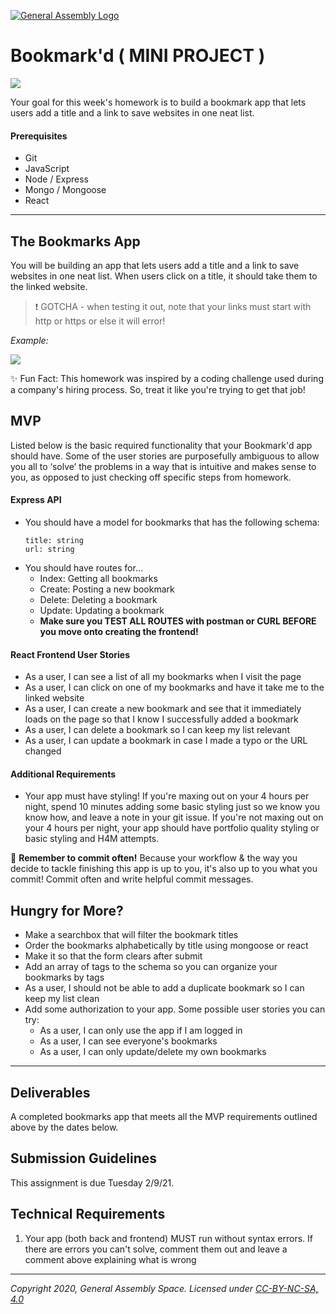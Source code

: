 [![General Assembly Logo](https://camo.githubusercontent.com/1a91b05b8f4d44b5bbfb83abac2b0996d8e26c92/687474703a2f2f692e696d6775722e636f6d2f6b6538555354712e706e67)](https://generalassemb.ly)

# Bookmark'd ( MINI PROJECT )

![](https://fthmb.tqn.com/N8UHZxApLqho5sUDbpSRyEy1tV8=/768x0/filters:no_upscale():max_bytes(150000):strip_icc()/Bookmarks-56d0cca45f9b5879cc7123a4.jpg)

Your goal for this week's homework is to build a bookmark app that lets users add a title and a link to save websites in one neat list.

#### Prerequisites

- Git
- JavaScript
- Node / Express
- Mongo / Mongoose
- React

---

## The Bookmarks App

You will be building an app that lets users add a title and a link to save websites in one neat list. When users click on a title, it should take them to the linked website. 

> :exclamation: GOTCHA - when testing it out, note that your links must start with http or https or else it will error!

_Example:_

![](https://i.imgur.com/yq9Ygeu.png)

✨ Fun Fact: This homework was inspired by a coding challenge used during a company's hiring process. So, treat it like you're trying to get that job!

## MVP 

Listed below is the basic required functionality that your Bookmark'd app should have. Some of the user stories are purposefully ambiguous to allow you all to ‘solve’ the problems in a way that is intuitive and makes sense to you, as opposed to just checking off specific steps from homework. 

#### Express API
  - You should have a model for bookmarks that has the following schema:
      ```
      title: string
      url: string
       ```
   - You should have routes for...
      - Index: Getting all bookmarks
      - Create: Posting a new bookmark
      - Delete: Deleting a bookmark
      - Update: Updating a bookmark
      - **Make sure you TEST ALL ROUTES with postman or CURL BEFORE you move onto creating the frontend!** 

#### React Frontend User Stories
  - As a user, I can see a list of all my bookmarks when I visit the page
  - As a user, I can click on one of my bookmarks and have it take me to the linked website
  - As a user, I can create a new bookmark and see that it immediately loads on the page so that I know I successfully added a bookmark
  - As a user, I can delete a bookmark so I can keep my list relevant
  - As a user, I can update a bookmark in case I made a typo or the URL changed

#### Additional Requirements
- Your app must have styling! If you're maxing out on your 4 hours per night, spend 10 minutes adding some basic styling just so we know you know how, and leave a note in your git issue. If you're not maxing out on your 4 hours per night, your app should have portfolio quality styling or basic styling and H4M attempts. 

:red_circle: **Remember to commit often!**
Because your workflow & the way you decide to tackle finishing this app is up to you, it's also up to you what you commit! Commit often and write helpful commit messages. 

## Hungry for More?

  - Make a searchbox that will filter the bookmark titles
  - Order the bookmarks alphabetically by title using mongoose or react
  - Make it so that the form clears after submit
  - Add an array of tags to the schema so you can organize your bookmarks by tags
  - As a user, I should not be able to add a duplicate bookmark so I can keep my list clean
  - Add some authorization to your app. Some possible user stories you can try:
      - As a user, I can only use the app if I am logged in
      - As a user, I can see everyone's bookmarks
      - As a user, I can only update/delete my own bookmarks

---

## Deliverables

A completed bookmarks app that meets all the MVP requirements outlined above by the dates below.

## Submission Guidelines 

This assignment is due Tuesday 2/9/21.

## Technical Requirements

1. Your app (both back and frontend) MUST run without syntax errors. If there are errors you can't solve, comment them out and leave a comment above explaining what is wrong
  
---

*Copyright 2020, General Assembly Space. Licensed under [CC-BY-NC-SA, 4.0](https://creativecommons.org/licenses/by-nc-sa/4.0/)*
